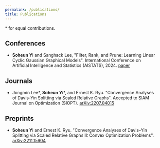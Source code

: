 ```yaml
---
permalink: /publications/
title: Publications
---
```


\* for equal contributions.

## Conferences
- **Soheun Yi** and Sanghack Lee, "Filter, Rank, and Prune: Learning Linear Cyclic Gaussian Graphical Models". International Conference on Artificial Intelligence and Statistics (AISTATS), 2024. [paper](https://proceedings.mlr.press/v238/yi24a.html)

## Journals
- Jongmin Lee*, **Soheun Yi**\*, and Ernest K. Ryu. "Convergence Analyses of Davis-Yin Splitting via Scaled Relative Graphs". Accepted to SIAM Journal on Optimization (SIOPT). [arXiv:2207.04015](https://arxiv.org/abs/2207.04015)

## Preprints
- **Soheun Yi** and Ernest K. Ryu. "Convergence Analyses of Davis–Yin Splitting via Scaled Relative Graphs II: Convex Optimization Problems". [arXiv:2211.15604](https://arxiv.org/abs/2211.15604)
